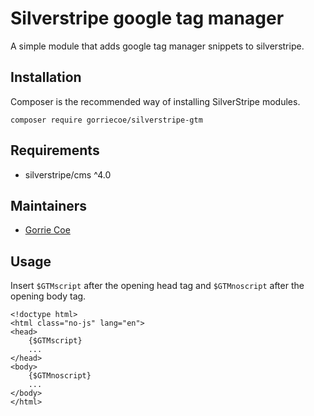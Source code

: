 # Silverstripe google tag manager
A simple module that adds google tag manager snippets to silverstripe.

## Installation
Composer is the recommended way of installing SilverStripe modules.
```
composer require gorriecoe/silverstripe-gtm
```

## Requirements

- silverstripe/cms ^4.0

## Maintainers

- [Gorrie Coe](https://github.com/gorriecoe)

## Usage
Insert `$GTMscript` after the opening head tag and `$GTMnoscript` after the opening body tag.
```
<!doctype html>
<html class="no-js" lang="en">
<head>
	{$GTMscript}
	...
</head>
<body>
	{$GTMnoscript}
	...
</body>
</html>
```
